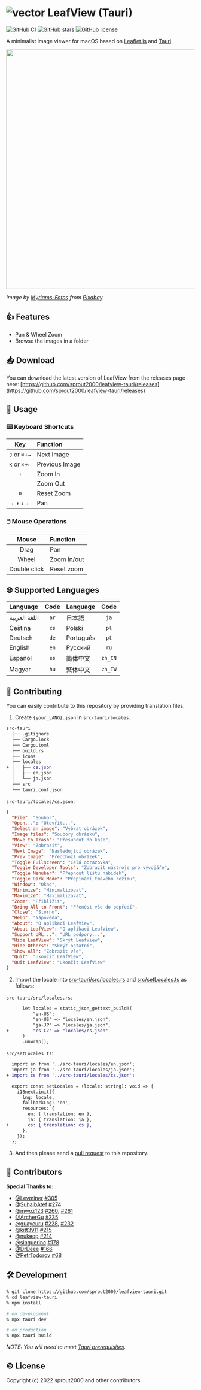 # ![vector](https://user-images.githubusercontent.com/52094761/168923064-f34b8574-ae0a-4458-8f6e-b0279777323d.png) LeafView (Tauri)

[![GitHub CI](https://github.com/sprout2000/leafview-tauri/actions/workflows/release.yml/badge.svg)](https://github.com/sprout2000/leafview-tauri/actions/workflows/release.yml)
[![GitHub stars](https://img.shields.io/github/stars/sprout2000/leafview-tauri)](https://github.com/sprout2000/leafview-tauri/stargazers)
[![GitHub license](https://img.shields.io/github/license/sprout2000/leafview-tauri)](https://github.com/sprout2000/leafview-tauri/blob/main/LICENSE.md)

A minimalist image viewer for macOS based on [Leaflet.js](https://leafletjs.com/) and [Tauri](https://tauri.studio/).

<img width="640" src="https://user-images.githubusercontent.com/52094761/157586637-4b2deb8e-a1f7-46ef-9f24-d0efeb6a97a8.png">

_Image by <a href="https://pixabay.com/users/myriams-fotos-1627417/?utm_source=link-attribution&amp;utm_medium=referral&amp;utm_campaign=image&amp;utm_content=1568646">Myriams-Fotos</a> from <a href="https://pixabay.com/?utm_source=link-attribution&amp;utm_medium=referral&amp;utm_campaign=image&amp;utm_content=1568646">Pixabay</a>._

## :thumbsup: Features

- Pan & Wheel Zoom
- Browse the images in a folder

## :inbox_tray: Download

You can download the latest version of LeafView from the releases page here:
[https://github.com/sprout2000/leafview-tauri/releases](https://github.com/sprout2000/leafview-tauri/releases)

## :green_book: Usage

### :keyboard: Keyboard Shortcuts

|                                     Key                                     | Function       |
| :-------------------------------------------------------------------------: | :------------- |
|               <kbd>J</kbd> or <kbd>⌘</kbd>+<kbd>&#8594;</kbd>               | Next Image     |
|               <kbd>K</kbd> or <kbd>⌘</kbd>+<kbd>&#8592;</kbd>               | Previous Image |
|                                <kbd>+</kbd>                                 | Zoom In        |
|                                <kbd>-</kbd>                                 | Zoom Out       |
|                                <kbd>0</kbd>                                 | Reset Zoom     |
| <kbd>&#8592;</kbd> <kbd>&#8593;</kbd> <kbd>&#8595;</kbd> <kbd>&#8594;</kbd> | Pan            |

### :computer_mouse: Mouse Operations

|    Mouse     | Function    |
| :----------: | :---------- |
|     Drag     | Pan         |
|    Wheel     | Zoom in/out |
| Double click | Reset zoom  |

## :globe_with_meridians: Supported Languages

| Language      | Code | Language  |  Code   |
| :------------ | :--: | :-------- | :-----: |
| اللغة العربية | `ar` | 日本語    |  `ja`   |
| Čeština       | `cs` | Polski    |  `pl`   |
| Deutsch       | `de` | Português |  `pt`   |
| English       | `en` | Русский   |  `ru`   |
| Español       | `es` | 简体中文  | `zh_CN` |
| Magyar        | `hu` | 繁体中文  | `zh_TW` |

## :scroll: Contributing

You can easily contribute to this repository by providing translation files.

1. Create `{your_LANG}.json` in `src-tauri/locales`.

```diff
src-tauri
  ├── .gitignore
  ├── Cargo.lock
  ├── Cargo.toml
  ├── build.rs
  ├── icons
  ├── locales
+ │   ├── cs.json
  │   ├── en.json
  │   └── ja.json
  ├── src
  └── tauri.conf.json
```

`src-tauri/locales/cs.json`:

```json
{
  "File": "Soubor",
  "Open...": "Otevřít...",
  "Select an image": "Vybrat obrázek",
  "Image files": "Soubory obrázku",
  "Move to Trash": "Přesunout do koše",
  "View": "Zobrazit",
  "Next Image": "Následující obrázek",
  "Prev Image": "Předchozí obrázek",
  "Toggle Fullscreen": "Celá obrazovka",
  "Toggle Developer Tools": "Zobrazit nástroje pro vývojáře",
  "Toggle Menubar": "Přepnout lištu nabídek",
  "Toggle Dark Mode": "Přepínání tmavého režimu",
  "Window": "Okno",
  "Minimize": "Minimalizovat",
  "Maximize": "Maximalizovat",
  "Zoom": "Přiblížit",
  "Bring All to Front": "Přenést vše do popředí",
  "Close": "Storno",
  "Help": "Nápověda",
  "About": "O aplikaci LeafView",
  "About LeafView": "O aplikaci LeafView",
  "Support URL...": "URL podpory...",
  "Hide LeafView": "Skrýt LeafView",
  "Hide Others": "Skrýt ostatní",
  "Show All": "Zobrazit vše",
  "Quit": "Ukončit LeafView",
  "Quit LeafView": "Ukončit LeafView"
}
```

2. Import the locale into [src-tauri/src/locales.rs](https://github.com/sprout2000/leafview-tauri/blob/main/src-tauri/src/locales.rs) and [src/setLocales.ts](https://github.com/sprout2000/leafview-tauri/blob/main/src/setLocales.ts) as follows:

`src-tauri/src/locales.rs`:

```diff
      let locales = static_json_gettext_build!(
          "en-US";
          "en-US" => "locales/en.json",
          "ja-JP" => "locales/ja.json",
+         "cs-CZ" => "locales/cs.json"
      )
      .unwrap();
```

`src/setLocales.ts`:

```diff
  import en from '../src-tauri/locales/en.json';
  import ja from '../src-tauri/locales/ja.json';
+ import cs from '../src-tauri/locales/cs.json';

  export const setLocales = (locale: string): void => {
    i18next.init({
      lng: locale,
      fallbackLng: 'en',
      resources: {
        en: { translation: en },
        ja: { translation: ja },
+       cs: { translation: cs },
      },
    });
  };
```

3. And then please send a [pull request](https://github.com/sprout2000/leafview-tauri/pulls) to this repository.

## :tada: Contributors

**Special Thanks to:**

- [@Levminer](https://github.com/Levminer) [#305](https://github.com/sprout2000/leafview/pull/305)
- [@SuhaibAtef](https://github.com/SuhaibAtef) [#274](https://github.com/sprout2000/leafview/pull/274)
- [@mwoz123](https://github.com/mwoz123) [#260](https://github.com/sprout2000/leafview/pull/260), [#261](https://github.com/sprout2000/leafview/pull/261)
- [@ArcherGu](https://github.com/ArcherGu) [#235](https://github.com/sprout2000/leafview/pull/235)
- [@guaycuru](https://github.com/guaycuru) [#228](https://github.com/sprout2000/leafview/pull/228), [#232](https://github.com/sprout2000/leafview/pull/232)
- [@kitt3911](https://github.com/kitt3911) [#215](https://github.com/sprout2000/leafview/pull/215)
- [@nukeop](https://github.com/nukeop) [#214](https://github.com/sprout2000/leafview/pull/214)
- [@singuerinc](https://github.com/singuerinc) [#178](https://github.com/sprout2000/leafview/pull/178)
- [@DrDeee](https://github.com/DrDeee) [#166](https://github.com/sprout2000/leafview/pull/166)
- [@PetrTodorov](https://github.com/PetrTodorov) [#68](https://github.com/sprout2000/leafview/pull/68)

## :hammer_and_wrench: Development

```sh
% git clone https://github.com/sprout2000/leafview-tauri.git
% cd leafview-tauri
% npm install

# on development
% npx tauri dev

# on production
% npx tauri build
```

_NOTE: You will need to meet [Tauri prerequisites](https://tauri.studio/docs/getting-started/prerequisites)_.

## :copyright: License

Copyright (c) 2022 sprout2000 and other contributors
